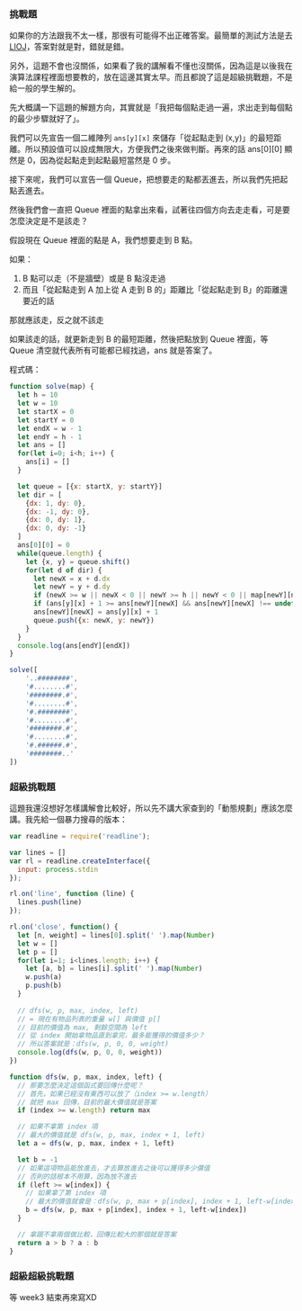 ### 挑戰題

如果你的方法跟我不太一樣，那很有可能得不出正確答案。最簡單的測試方法是去 [LIOJ](https://oj.lidemy.com/problem/1053)，答案對就是對，錯就是錯。

另外，這題不會也沒關係，如果看了我的講解看不懂也沒關係，因為這是以後我在演算法課程裡面想要教的，放在這邊其實太早。而且都說了這是超級挑戰題，不是給一般的學生解的。

先大概講一下這題的解題方向，其實就是「我把每個點走過一遍，求出走到每個點的最少步驟就好了」。

我們可以先宣告一個二維陣列 `ans[y][x]` 來儲存「從起點走到 (x,y)」的最短距離。所以預設值可以設成無限大，方便我們之後來做判斷。再來的話 ans[0][0] 顯然是 0，因為從起點走到起點最短當然是 0 步。

接下來呢，我們可以宣告一個 Queue，把想要走的點都丟進去，所以我們先把起點丟進去。

然後我們會一直把 Queue 裡面的點拿出來看，試著往四個方向去走走看，可是要怎麼決定是不是該走？

假設現在 Queue 裡面的點是 A，我們想要走到 B 點。

如果：

1. B 點可以走（不是牆壁）或是 B 點沒走過
2. 而且「從起點走到 A 加上從 A 走到 B 的」距離比「從起點走到 B」的距離還要近的話

那就應該走，反之就不該走

如果該走的話，就更新走到 B 的最短距離，然後把點放到 Queue 裡面，等 Queue 清空就代表所有可能都已經找過，ans 就是答案了。

程式碼：

``` js
function solve(map) {
  let h = 10
  let w = 10
  let startX = 0
  let startY = 0
  let endX = w - 1
  let endY = h - 1
  let ans = []
  for(let i=0; i<h; i++) {
    ans[i] = []
  }

  let queue = [{x: startX, y: startY}]
  let dir = [
    {dx: 1, dy: 0},
    {dx: -1, dy: 0},
    {dx: 0, dy: 1},
    {dx: 0, dy: -1}
  ]
  ans[0][0] = 0
  while(queue.length) {
    let {x, y} = queue.shift()
    for(let d of dir) {
      let newX = x + d.dx
      let newY = y + d.dy
      if (newX >= w || newX < 0 || newY >= h || newY < 0 || map[newY][newX] !== '.') continue
      if (ans[y][x] + 1 >= ans[newY][newX] && ans[newY][newX] !== undefined) continue
      ans[newY][newX] = ans[y][x] + 1
      queue.push({x: newX, y: newY})
    }
  }
  console.log(ans[endY][endX])
}

solve([
    '..########',
    '#........#',
    '########.#',
    '#........#',
    '#.########',
    '#........#',
    '########.#',
    '#........#',
    '#.######.#',
    '########..'
])
```

### 超級挑戰題

這題我還沒想好怎樣講解會比較好，所以先不講大家查到的「動態規劃」應該怎麼講。我先給一個暴力搜尋的版本：

``` js
var readline = require('readline');

var lines = []
var rl = readline.createInterface({
  input: process.stdin
});

rl.on('line', function (line) {
  lines.push(line)
});

rl.on('close', function() {
  let [n, weight] = lines[0].split(' ').map(Number)
  let w = []
  let p = []
  for(let i=1; i<lines.length; i++) {
    let [a, b] = lines[i].split(' ').map(Number)
    w.push(a)
    p.push(b)
  }
  
  // dfs(w, p, max, index, left)
  // = 現在有物品列表的重量 w[] 與價值 p[]
  // 目前的價值為 max, 剩餘空間為 left
  // 從 index 開始拿物品直到拿完，最多能獲得的價值多少？
  // 所以答案就是：dfs(w, p, 0, 0, weight)
  console.log(dfs(w, p, 0, 0, weight))
})

function dfs(w, p, max, index, left) {
  // 那要怎麼決定這個函式要回傳什麼呢？
  // 首先，如果已經沒有東西可以放了（index >= w.length）
  // 就把 max 回傳，目前的最大價值就是答案
  if (index >= w.length) return max

  // 如果不拿第 index 項
  // 最大的價值就是 dfs(w, p, max, index + 1, left)
  let a = dfs(w, p, max, index + 1, left)

  let b = -1
  // 如果這項物品能放進去，才去算放進去之後可以獲得多少價值
  // 否則的話根本不用算，因為放不進去
  if (left >= w[index]) {
    // 如果拿了第 index 項
    // 最大的價值就會是：dfs(w, p, max + p[index], index + 1, left-w[index])
    b = dfs(w, p, max + p[index], index + 1, left-w[index])
  }

  // 拿跟不拿兩個做比較，回傳比較大的那個就是答案
  return a > b ? a : b
}
```

### 超級超級挑戰題

等 week3 結束再來寫XD
